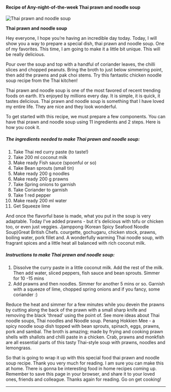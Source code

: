             

#### Recipe of Any-night-of-the-week Thai prawn and noodle soup

![Thai prawn and noodle soup](https://img-global.cpcdn.com/recipes/eb1152c04ac079bb/751x532cq70/thai-prawn-and-noodle-soup-recipe-main-photo.jpg)

**Thai prawn and noodle soup**

Hey everyone, I hope you’re having an incredible day today. Today, I will show you a way to prepare a special dish, thai prawn and noodle soup. One of my favorites. This time, I am going to make it a little bit unique. This will be really delicious.

Pour over the soup and top with a handful of coriander leaves, the chilli slices and chopped peanuts. Bring the broth to just below simmering point, then add the prawns and pak choi stems. Try this fantastic chicken noodle soup recipe from the Thai kitchen!

Thai prawn and noodle soup is one of the most favored of recent trending foods on earth. It’s enjoyed by millions every day. It is simple, it is quick, it tastes delicious. Thai prawn and noodle soup is something that I have loved my entire life. They are nice and they look wonderful.

To get started with this recipe, we must prepare a few components. You can have thai prawn and noodle soup using 11 ingredients and 2 steps. Here is how you cook it.

##### The ingredients needed to make Thai prawn and noodle soup:

1.  Take Thai red curry paste (to taste!)
2.  Take 200 ml coconut milk
3.  Make ready Fish sauce (spoonful or so)
4.  Take Bean sprouts (small tin)
5.  Make ready 200 g noodles
6.  Make ready 200 g prawns
7.  Take Spring onions to garnish
8.  Take Coriander to garnish
9.  Take 1 red pepper
10.  Make ready 200 ml water
11.  Get Squeeze lime

And once the flavorful base is made, what you put in the soup is very adaptable. Today I've added prawns - but it's delicious with tofu or chicken too, or even just veggies. Jjamppong (Korean Spicy Seafood Noodle Soup)Great British Chefs. courgette, gochugaru, chicken stock, prawns, boiling water, pork fillet and. A wonderfully warming Thai noodle soup, with fragrant spices and a little heat all balanced with rich coconut milk.

##### Instructions to make Thai prawn and noodle soup:

1.  Dissolve the curry paste in a little coconut milk. Add the rest of the milk. Then add water, sliced peppers, fish sauce and bean sprouts. Simmer for 10 -15 mins
2.  Add prawns and then noodles. Simmer for another 5 mins or so. Garnish with a squeeze of lime, chopped spring onions and if you fancy, some coriander :)

Reduce the heat and simmer for a few minutes while you devein the prawns by cutting along the back of the prawn with a small sharp knife and removing the black 'thread' using the point of. See more ideas about Thai noodle soups, Thai noodles and Noodle soup. Penang Hokkien Mee - a spicy noodle soup dish topped with bean sprouts, spinach, eggs, prawns, pork and sambal. The broth is amazing; made by frying and cooking prawn shells with shallots and chilli paste in a chicken. Crab, prawns and monkfish are all essential parts of this tasty Thai-style soup with prawns, noodles and lemongrass.

So that is going to wrap it up with this special food thai prawn and noodle soup recipe. Thank you very much for reading. I am sure you can make this at home. There is gonna be interesting food in home recipes coming up. Remember to save this page in your browser, and share it to your loved ones, friends and colleague. Thanks again for reading. Go on get cooking!

* * *
